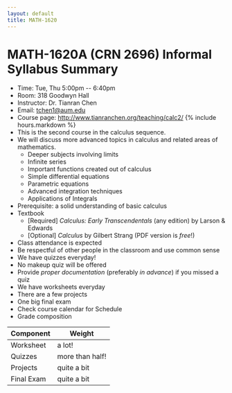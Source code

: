 ```yaml
---
layout: default
title: MATH-1620
---
```


# MATH-1620A (CRN 2696) Informal Syllabus Summary

* Time: Tue, Thu 5:00pm -- 6:40pm
* Room: 318 Goodwyn Hall
* Instructor: Dr. Tianran Chen
* Email: <tchen1@aum.edu>
* Course page: <http://www.tianranchen.org/teaching/calc2/>
{% include hours.markdown %}
* This is the second course in the calculus sequence.
* We will discuss more advanced topics in calculus and related areas of mathematics.
  - Deeper subjects involving limits
  - Infinite series
  - Important functions created out of calculus
  - Simple differential equations
  - Parametric equations
  - Advanced integration techniques
  - Applications of Integrals
* Prerequisite: a solid understanding of basic calculus
* Textbook
  - [Required] _Calculus: Early Transcendentals_ (any edition) by Larson & Edwards
  - [Optional] _Calculus_ by Gilbert Strang (PDF version is _free_!)
* Class attendance is expected
* Be respectful of other people in the classroom and use common sense
* We have quizzes everyday!
* No makeup quiz will be offered
* Provide _proper documentation_ (preferably _in advance_) if you missed a quiz
* We have worksheets everyday
* There are a few projects
* One big final exam
* Check course calendar for Schedule
* Grade composition

| Component  | Weight          |
|------------|-----------------|
| Worksheet  | a lot!          |
| Quizzes    | more than half! |
| Projects   | quite a bit     |
| Final Exam | quite a bit     |
